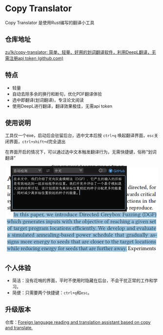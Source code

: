 # Copy Translator

Copy Translator 是使用Rust编写的翻译小工具

## 仓库地址

[zu1k/copy-translator: 简单、轻量、好用的划词翻译软件，利用DeepL翻译，无需注册api token (github.com)](https://github.com/zu1k/copy-translator)

## 特点

- 轻量
- 自动去除多余的换行和断句，优化PDF翻译体验
- 选中即翻译(划词翻译)，专注论文阅读
- 使用DeepL进行翻译，翻译效果极佳，无需api token

## 使用说明

工具仅一个exe，启动后会驻留后台，选中文本后按 `ctrl+q` 唤起翻译界面，`esc`关闭界面，`ctrl+shift+d`完全退出

在界面开启的情况下，可以通过选中文本触发翻译行为，无需快捷键，俗称“划词翻译”

![使用截图](copy-translator-img/pic.png)

## 个人体验

- 简洁：没有花哨的界面，平时不使用时隐藏在后台，不会干扰正常的工作和学习。
- 简便：只需要两个快捷键：`ctrl+q`和`esc`。

## 升级版本
仓库：[Foreign language reading and translation assistant based on copy and translate. ](https://github.com/CopyTranslator/CopyTranslator)
